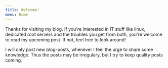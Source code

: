 ```yaml
---
title: Welcome!
menu: Home
---
```


Thanks for visiting my blog. If you're interested in IT stuff like linux, dedicated root servers and the troubles you get from both, you're welcome to read my upcoming post. If not, feel free to look around!

I will only post new blog-posts, whenever I feel the urge to share some knowledge. Thus the posts may be irregulary, but I try to keep quality posts coming.